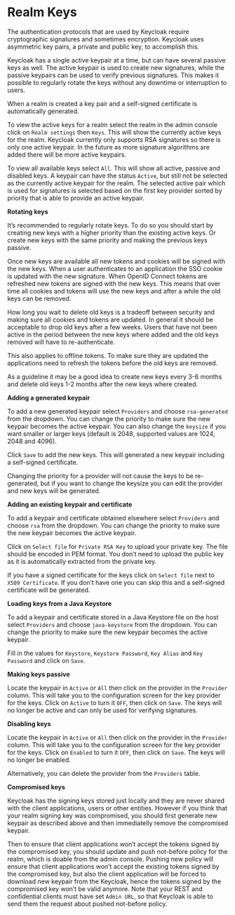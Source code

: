 # Realm Keys

The authentication protocols that are used by Keycloak require cryptographic signatures and sometimes encryption. Keycloak uses asymmetric key pairs, a private and public key, to accomplish this.

Keycloak has a single active keypair at a time, but can have several passive keys as well. The active keypair is used to create new signatures, while the passive keypairs can be used to verify previous signatures. This makes it possible to regularly rotate the keys without any downtime or interruption to users.

When a realm is created a key pair and a self-signed certificate is automatically generated.

To view the active keys for a realm select the realm in the admin console click on `Realm settings` then `Keys`. This will show the currently active keys for the realm. Keycloak currently only supports RSA signatures so there is only one active keypair. In the future as more signature algorithms are added there will be more active keypairs.

To view all available keys select `All`. This will show all active, passive and disabled keys. A keypair can have the status `Active`, but still not be selected as the currently active keypair for the realm. The selected active pair which is used for signatures is selected based on the first key provider sorted by priority that is able to provide an active keypair.

**Rotating keys**

It’s recommended to regularly rotate keys. To do so you should start by creating new keys with a higher priority than the existing active keys. Or create new keys with the same priority and making the previous keys passive.

Once new keys are available all new tokens and cookies will be signed with the new keys. When a user authenticates to an application the SSO cookie is updated with the new signature. When OpenID Connect tokens are refreshed new tokens are signed with the new keys. This means that over time all cookies and tokens will use the new keys and after a while the old keys can be removed.

How long you wait to delete old keys is a tradeoff between security and making sure all cookies and tokens are updated. In general it should be acceptable to drop old keys after a few weeks. Users that have not been active in the period between the new keys where added and the old keys removed will have to re-authenticate.

This also applies to offline tokens. To make sure they are updated the applications need to refresh the tokens before the old keys are removed.

As a guideline it may be a good idea to create new keys every 3-6 months and delete old keys 1-2 months after the new keys where created.

**Adding a generated keypair**

To add a new generated keypair select `Providers` and choose `rsa-generated` from the dropdown. You can change the priority to make sure the new keypair becomes the active keypair. You can also change the `keysize` if you want smaller or larger keys (default is 2048, supported values are 1024, 2048 and 4096).

Click `Save` to add the new keys. This will generated a new keypair including a self-signed certificate.

Changing the priority for a provider will not cause the keys to be re-generated, but if you want to change the keysize you can edit the provider and new keys will be generated.

**Adding an existing keypair and certificate**

To add a keypair and certificate obtained elsewhere select `Providers` and choose `rsa` from the dropdown. You can change the priority to make sure the new keypair becomes the active keypair.

Click on `Select file` for `Private RSA Key` to upload your private key. The file should be encoded in PEM format. You don’t need to upload the public key as it is automatically extracted from the private key.

If you have a signed certificate for the keys click on `Select file` next to `X509 Certificate`. If you don’t have one you can skip this and a self-signed certificate will be generated.

**Loading keys from a Java Keystore**

To add a keypair and certificate stored in a Java Keystore file on the host select `Providers` and choose `java-keystore` from the dropdown. You can change the priority to make sure the new keypair becomes the active keypair.

Fill in the values for `Keystore`, `Keystore Password`, `Key Alias` and `Key Password` and click on `Save`.

**Making keys passive**

Locate the keypair in `Active` or `All` then click on the provider in the `Provider` column. This will take you to the configuration screen for the key provider for the keys. Click on `Active` to turn it `OFF`, then click on `Save`. The keys will no longer be active and can only be used for verifying signatures.

**Disabling keys**

Locate the keypair in `Active` or `All` then click on the provider in the `Provider` column. This will take you to the configuration screen for the key provider for the keys. Click on `Enabled` to turn it `OFF`, then click on `Save`. The keys will no longer be enabled.

Alternatively, you can delete the provider from the `Providers` table.

**Compromised keys**

Keycloak has the signing keys stored just locally and they are never shared with the client applications, users or other entities. However if you think that your realm signing key was compromised, you should first generate new keypair as described above and then immediatelly remove the compromised keypair.

Then to ensure that client applications won’t accept the tokens signed by the compromised key, you should update and push not-before policy for the realm, which is doable from the admin console. Pushing new policy will ensure that client applications won’t accept the existing tokens signed by the compromised key, but also the client application will be forced to download new keypair from the Keycloak, hence the tokens signed by the compromised key won’t be valid anymore. Note that your REST and confidential clients must have set `Admin URL`, so that Keycloak is able to send them the request about pushed not-before policy.
